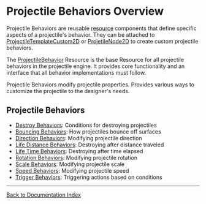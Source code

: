 # Projectile Behaviors Overview
Projectile Behaviors are reusable [resource](https://docs.godotengine.org/en/stable/classes/class_resource.html) components that define specific aspects of a projectile's behavior. They can be attached to [ProjectileTemplateCustom2D](manual/projectile_instance.md#ProjectileInstanceCustom2D) or [ProjetileNode2D](manual/projectile_node_2d.md) to create custom projectile behaviors.

The [ProjectileBehavior](manual/projectile_behavior.md) Resource is the base Resource for all projectile behaviors in the projectile engine. It provides core functionality and an interface that all behavior implementations must follow. 

Projectile Behaviors modify projectile properties. Provides various ways to customize the projectile to the designer's needs.
## Projectile Behaviors
- [Destroy Behaviors](destroy_behaviors.md): Conditions for destroying projectiles
- [Bouncing Behaviors](bouncing_behaviors.md): How projectiles bounce off surfaces
- [Direction Behaviors](direction_behaviors.md): Modifying projectile direction
- [Life Distance Behaviors](life_distance_behaviors.md): Destroying after distance traveled
- [Life Time Behaviors](life_time_behaviors.md): Destroying after time elapsed
- [Rotation Behaviors](rotation_behaviors.md): Modifying projectile rotation
- [Scale Behaviors](scale_behaviors.md): Modifying projectile scale
- [Speed Behaviors](speed_behaviors.md): Modifying projectile speed
- [Trigger Behaviors](trigger_behaviors.md): Triggering actions based on conditions

---
[Back to Documentation Index](_sidebar.md)
